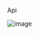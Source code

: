 Api

![image](https://user-images.githubusercontent.com/121265228/216902377-7aae9249-1a7e-495a-a43a-1f9eed1a3234.png)
